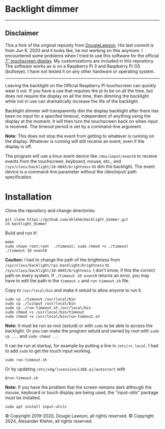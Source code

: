 # Backlight dimmer
___
## Disclaimer
This a fork of the original reposity from [DougieLawson](https://github.com/DougieLawson/backlight_dimmer). His last commit is from Jun 6, 2020 and it looks like, he not working on this anymore. I encountered some problems when I tried to use this software for the official [7″ touchscreen display](https://www.raspberrypi.com/products/raspberry-pi-touch-display/). My customizations are included in this repository. The software works as is on a Raspberry Pi 3 and Raspberry Pi OS (bullseye). I have not tested it on any other hardware or operating system.
___
Leaving the backlight on the Official Raspberry Pi touchscreen can quickly wear it out.  If you have a use that requires the pi to be on all the time, but does not require the display on all the time, then dimming the backlight while not in use can dramatically increase the life of the backlight.

Backlight dimmer will transparently dim the display backlight after there has been no input for a specifed timeout, independent of anything using the display at the moment. It will then turn the touchscreen back on when input is received. The timeout period is set by a command-line argument.

**Note:** This does not stop the event from getting to whatever is running on the display. Whatever is running will still receive an event, even if the display
is off.

The program will use a linux event device like `/dev/input/event0` to receive events from the touchscreen, keyboard, mouse, etc., and `/sys/class/backlight/10-0045/brightness` to dim the backlight. The event device is a command-line parameter without the /dev/input/ path specification.


# Installation

Clone the repository and change directories:
```shell
git clone https://github.com/aklehm/backlight_dimmer.git
cd backlight_dimmer
```

Build and run it!
```shell
make
sudo chown root:root  ./timeout; sudo chmod +s ./timeout
./timeout 10 event0
```
**Caution:** I had to change the path of the brightness from `/sys/class/backlight/rpi-backlight/brightness` to `/sys/class/backlight/10-0045/brightness`. I don't know, if this the correct path on every system. If `./timeout 10 event0` returns an error, you may have to edit the path in the `timeout.c` and `run-timeout.sh` file.

Copy to `/usr/local/bin` and make it setuid to allow anyone to run it.
```shell
sudo cp ./timeout /usr/local/bin
sudo cp ./lsinput /usr/local/bin
sudo cp ./run-timeout.sh /usr/local/bin
sudo chmod +s /usr/local/bin/timeout
sudo chmod +s /usr/local/bin/run-timeout.sh
```

**Note:** It must be run as root (setuid) or with `sudo` to be able to access the backlight. Or you can make the program setuid and owned by root with `sudo cp ...` and `sudo chmod ...`

It can be run at startup, for example by putting a line in 
`/etc/rc.local`. I had to add `sudo` to get the touch input working.
```
sudo run-timeout.sh
```

Or by updating `/etc/xdg/lxsession/LXDE-pi/autostart` with 
```
@run-timeout.sh
```

**Note:** If you have the problem that the screen remains dark although the mouse, keyboard or touch display are being used, the "input-utils" package must be installed.
```shell
sudo apt install input-utils
```

&copy; Copyright 2019-2020, Dougie Lawson, all rights reserved.
&copy; Copyright 2024, Alexander Klehm, all rights reserved.
